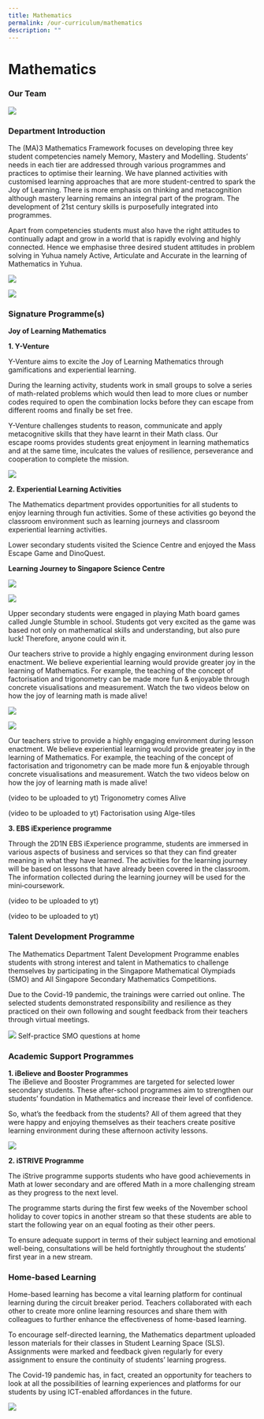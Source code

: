 ```yaml
---
title: Mathematics
permalink: /our-curriculum/mathematics
description: ""
---
```

# **Mathematics**

### Our Team


![](/images/MATH.jpg)

### Department Introduction    

The (MA)3 Mathematics Framework focuses on developing three key student competencies namely Memory, Mastery and Modelling. Students’ needs in each tier are addressed through various programmes and practices to optimise their learning. We have planned activities with customised learning approaches that are more student-centred to spark the Joy of Learning. There is more emphasis on thinking and metacognition although mastery learning remains an integral part of the program. The development of 21st century skills is purposefully integrated into programmes.   
  
Apart from competencies students must also have the right attitudes to continually adapt and grow in a world that is rapidly evolving and highly connected. Hence we emphasise three desired student attitudes in problem solving in Yuhua namely Active, Articulate and Accurate in the learning of Mathematics in Yuhua.

![](/images/math%20framework.jpg)

![](/images/Math%20framewk.jpg)

### Signature Programme(s)

**Joy of Learning Mathematics**

**1\. Y-Venture**

Y-Venture aims to excite the Joy of Learning Mathematics through gamifications and experiential learning.

During the learning activity, students work in small groups to solve a series of math-related problems which would then lead to more clues or number codes required to open the combination locks before they can escape from different rooms and finally be set free.

Y-Venture challenges students to reason, communicate and apply metacognitive skills that they have learnt in their Math class. Our escape rooms provides students great enjoyment in learning mathematics and at the same time, inculcates the values of resilience, perseverance and cooperation to complete the mission.

![](/images/MATH1.jpg)

**2. Experiential Learning Activities**  

The Mathematics department provides opportunities for all students to enjoy learning through fun activities. Some of these activities go beyond the classroom environment such as learning journeys and classroom experiential learning activities.

Lower secondary students visited the Science Centre and enjoyed the Mass Escape Game and DinoQuest.

**Learning Journey to Singapore Science Centre**

![](/images/MATH2.jpg)

![](/images/9abc.jpg)

Upper secondary students were engaged in playing Math board games called Jungle Stumble in school. Students got very excited as the game was based not only on mathematical skills and understanding, but also pure luck! Therefore, anyone could win it. 

Our teachers strive to provide a highly engaging environment during lesson enactment. We believe experiential learning would provide greater joy in the learning of Mathematics. For example, the teaching of the concept of factorisation and trigonometry can be made more fun & enjoyable through concrete visualisations and measurement. Watch the two videos below on how the joy of learning math is made alive!

![](/images/10.png)

![](/images/11.jpg)

Our teachers strive to provide a highly engaging environment during lesson enactment. We believe experiential learning would provide greater joy in the learning of Mathematics. For example, the teaching of the concept of factorisation and trigonometry can be made more fun & enjoyable through concrete visualisations and measurement. Watch the two videos below on how the joy of learning math is made alive!

(video to be uploaded to yt)
Trigonometry comes Alive

(video to be uploaded to yt) 
Factorisation using Alge-tiles

**3\. EBS iExperience programme**

Through the 2D1N EBS iExperience programme, students are immersed in various aspects of business and services so that they can find greater meaning in what they have learned. The activities for the learning journey will be based on lessons that have already been covered in the classroom. The information collected during the learning journey will be used for the mini‐coursework.

(video to be uploaded to yt) 

(video to be uploaded to yt) 

### Talent Development Programme

The Mathematics Department Talent Development Programme enables students with strong interest and talent in Mathematics to challenge themselves by participating in the Singapore Mathematical Olympiads (SMO) and All Singapore Secondary Mathematics Competitions.

Due to the Covid-19 pandemic, the trainings were carried out online. The selected students demonstrated responsibility and resilience as they practiced on their own following and sought feedback from their teachers through virtual meetings.

![](/images/MATH3.jpg)
Self-practice SMO questions at home

### Academic Support Programmes

**1\. iBelieve and Booster Programmes**  
The iBelieve and Booster Programmes are targeted for selected lower secondary students. These after-school programmes aim to strengthen our students’ foundation in Mathematics and increase their level of confidence.  
  
So, what’s the feedback from the students? All of them agreed that they were happy and enjoying themselves as their teachers create positive learning environment during these afternoon activity lessons.

![](/images/15.jpg)

**2\. iSTRIVE Programme**

The iStrive programme supports students who have good achievements in Math at lower secondary and are offered Math in a more challenging stream as they progress to the next level.

The programme starts during the first few weeks of the November school holiday to cover topics in another stream so that these students are able to start the following year on an equal footing as their other peers.

To ensure adequate support in terms of their subject learning and emotional well-being, consultations will be held fortnightly throughout the students’ first year in a new stream.

### Home-based Learning

Home-based learning has become a vital learning platform for continual learning during the circuit breaker period. Teachers collaborated with each other to create more online learning resources and share them with colleagues to further enhance the effectiveness of home-based learning.

To encourage self-directed learning, the Mathematics department uploaded lesson materials for their classes in Student Learning Space (SLS). Assignments were marked and feedback given regularly for every assignment to ensure the continuity of students’ learning progress.

The Covid-19 pandemic has, in fact, created an opportunity for teachers to look at all the possibilities of learning experiences and platforms for our students by using ICT-enabled affordances in the future.

![](/images/MATH41.jpg)
